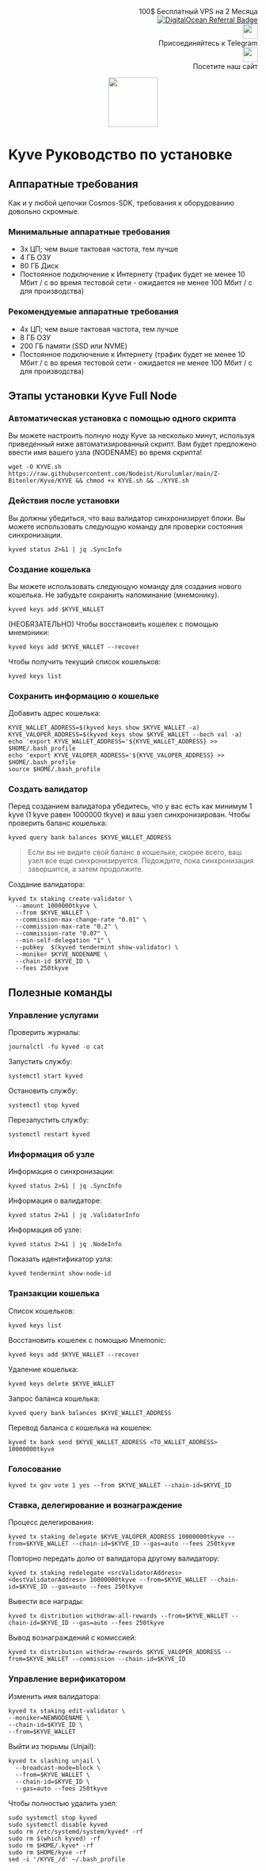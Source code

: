 <p style="font-size:14px" align="right">
 100$ Бесплатный VPS на 2 Месяца <br>
 <a target="_blank" href="https://www.digitalocean.com/?refcode=410c988c8b3e&utm_campaign=Referral_Invite&utm_medium=Referral_Program&utm_source=badge"><img src="https://web-platforms.sfo2.cdn.digitaloceanspaces.com/WWW/Badge%201.svg" alt="DigitalOcean Referral Badge" /></a></br>
 <a href="https://t.me/nodeistt" target="_blank"><img src="https://github.com/Nodeist/Testnet_Kurulumlar/blob/fee87fe32609c1704206721b9fb16e4c5de75a96/telegramlogo.png" width="30"/></a><br>Присоединяйтесь к Telegram<br>
<a href="https://nodeist.site/" target="_blank"><img src="https://raw.githubusercontent.com/Nodeist/Testnet_Kurulumlar/main/logo.png" width="30"/></a><br> Посетите наш сайт
</p>



<p align="center">
<img height="100" src="https://i.hizliresim.com/idr6y7f.png">
</p>

# Kyve Руководство по установке
## Аппаратные требования
Как и у любой цепочки Cosmos-SDK, требования к оборудованию довольно скромные.

### Минимальные аппаратные требования
  - 3x ЦП; чем выше тактовая частота, тем лучше
  - 4 ГБ ОЗУ
  - 80 ГБ Диск
  - Постоянное подключение к Интернету (трафик будет не менее 10 Мбит / с во время тестовой сети - ожидается не менее 100 Мбит / с для производства)

### Рекомендуемые аппаратные требования
  - 4x ЦП; чем выше тактовая частота, тем лучше
  - 8 ГБ ОЗУ
  - 200 ГБ памяти (SSD или NVME)
  - Постоянное подключение к Интернету (трафик будет не менее 10 Мбит / с во время тестовой сети - ожидается не менее 100 Мбит / с для производства)

## Этапы установки Kyve Full Node
### Автоматическая установка с помощью одного скрипта
Вы можете настроить полную ноду Kyve за несколько минут, используя приведенный ниже автоматизированный скрипт.
Вам будет предложено ввести имя вашего узла (NODENAME) во время скрипта!

```
wget -O KYVE.sh https://raw.githubusercontent.com/Nodeist/Kurulumlar/main/Z-Bitenler/Kyve/KYVE && chmod +x KYVE.sh && ./KYVE.sh
```
### Действия после установки

Вы должны убедиться, что ваш валидатор синхронизирует блоки.
Вы можете использовать следующую команду для проверки состояния синхронизации.
```
kyved status 2>&1 | jq .SyncInfo
```

### Создание кошелька
Вы можете использовать следующую команду для создания нового кошелька. Не забудьте сохранить напоминание (мнемонику).
```
kyved keys add $KYVE_WALLET
```

(НЕОБЯЗАТЕЛЬНО) Чтобы восстановить кошелек с помощью мнемоники:
```
kyved keys add $KYVE_WALLET --recover
```

Чтобы получить текущий список кошельков:
```
kyved keys list
```
### Сохранить информацию о кошельке
Добавить адрес кошелька:
```
KYVE_WALLET_ADDRESS=$(kyved keys show $KYVE_WALLET -a)
KYVE_VALOPER_ADDRESS=$(kyved keys show $KYVE_WALLET --bech val -a)
echo 'export KYVE_WALLET_ADDRESS='${KYVE_WALLET_ADDRESS} >> $HOME/.bash_profile
echo 'export KYVE_VALOPER_ADDRESS='${KYVE_VALOPER_ADDRESS} >> $HOME/.bash_profile
source $HOME/.bash_profile
```


### Создать валидатор
Перед созданием валидатора убедитесь, что у вас есть как минимум 1 kyve (1 kyve равен 1000000 tkyve) и ваш узел синхронизирован.
Чтобы проверить баланс кошелька:
```
kyved query bank balances $KYVE_WALLET_ADDRESS
```
> Если вы не видите свой баланс в кошельке, скорее всего, ваш узел все еще синхронизируется. Подождите, пока синхронизация завершится, а затем продолжите.

Создание валидатора:
```
kyved tx staking create-validator \
  --amount 1000000tkyve \
  --from $KYVE_WALLET \
  --commission-max-change-rate "0.01" \
  --commission-max-rate "0.2" \
  --commission-rate "0.07" \
  --min-self-delegation "1" \
  --pubkey  $(kyved tendermint show-validator) \
  --moniker $KYVE_NODENAME \
  --chain-id $KYVE_ID \
  --fees 250tkyve
```


## Полезные команды
### Управление услугами
Проверить журналы:
```
journalctl -fu kyved -o cat
```

Запустить службу:
```
systemctl start kyved
```

Остановить службу:
```
systemctl stop kyved
```

Перезапустить службу:
```
systemctl restart kyved
```

### Информация об узле
Информация о синхронизации:
```
kyved status 2>&1 | jq .SyncInfo
```

Информация о валидаторе:
```
kyved status 2>&1 | jq .ValidatorInfo
```

Информация об узле:
```
kyved status 2>&1 | jq .NodeInfo
```

Показать идентификатор узла:
```
kyved tendermint show-node-id
```

### Транзакции кошелька
Список кошельков:
```
kyved keys list
```

Восстановить кошелек с помощью Mnemonic:
```
kyved keys add $KYVE_WALLET --recover
```

Удаление кошелька:
```
kyved keys delete $KYVE_WALLET
```

Запрос баланса кошелька:
```
kyved query bank balances $KYVE_WALLET_ADDRESS
```

Перевод баланса с кошелька на кошелек:
```
kyved tx bank send $KYVE_WALLET_ADDRESS <TO_WALLET_ADDRESS> 10000000tkyve
```

### Голосование
```
kyved tx gov vote 1 yes --from $KYVE_WALLET --chain-id=$KYVE_ID
```

### Ставка, делегирование и вознаграждение
Процесс делегирования:
```
kyved tx staking delegate $KYVE_VALOPER_ADDRESS 10000000tkyve --from=$KYVE_WALLET --chain-id=$KYVE_ID --gas=auto --fees 250tkyve
```

Повторно передать долю от валидатора другому валидатору:
```
kyved tx staking redelegate <srcValidatorAddress> <destValidatorAddress> 10000000tkyve --from=$KYVE_WALLET --chain-id=$KYVE_ID --gas=auto --fees 250tkyve
```

Вывести все награды:
```
kyved tx distribution withdraw-all-rewards --from=$KYVE_WALLET --chain-id=$KYVE_ID --gas=auto --fees 250tkyve
```

Вывод вознаграждений с комиссией:
```
kyved tx distribution withdraw-rewards $KYVE_VALOPER_ADDRESS --from=$KYVE_WALLET --commission --chain-id=$KYVE_ID
```

### Управление верификатором
Изменить имя валидатора:
```
kyved tx staking edit-validator \
--moniker=NEWNODENAME \
--chain-id=$KYVE_ID \
--from=$KYVE_WALLET
```

Выйти из тюрьмы (Unjail):
```
kyved tx slashing unjail \
  --broadcast-mode=block \
  --from=$KYVE_WALLET \
  --chain-id=$KYVE_ID \
  --gas=auto --fees 250tkyve
```


Чтобы полностью удалить узел:
```
sudo systemctl stop kyved
sudo systemctl disable kyved
sudo rm /etc/systemd/system/kyved* -rf
sudo rm $(which kyved) -rf
sudo rm $HOME/.kyve* -rf
sudo rm $HOME/kyve -rf
sed -i '/KYVE_/d' ~/.bash_profile
```

